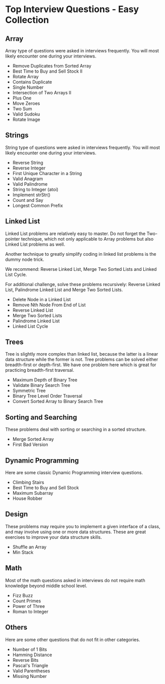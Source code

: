 # Top Interview Questions - Easy Collection

## Array

Array type of questions were asked in interviews frequently. You will most likely encounter one during your interviews.

- Remove Duplicates from Sorted Array
- Best Time to Buy and Sell Stock II
- Rotate Array
- Contains Duplicate
- Single Number
- Intersection of Two Arrays II
- Plus One
- Move Zeroes
- Two Sum
- Valid Sudoku
- Rotate Image

## Strings

String type of questions were asked in interviews frequently. You will most likely encounter one during your interviews.

- Reverse String
- Reverse Integer
- First Unique Character in a String
- Valid Anagram
- Valid Palindrome
- String to Integer (atoi)
- Implement strStr()
- Count and Say
- Longest Common Prefix

## Linked List

Linked List problems are relatively easy to master. Do not forget the Two-pointer technique, which not only applicable to Array problems but also Linked List problems as well.

Another technique to greatly simplify coding in linked list problems is the dummy node trick.

We recommend: Reverse Linked List, Merge Two Sorted Lists and Linked List Cycle.

For additional challenge, solve these problems recursively: Reverse Linked List, Palindrome Linked List and Merge Two Sorted Lists.

- Delete Node in a Linked List
- Remove Nth Node From End of List
- Reverse Linked List
- Merge Two Sorted Lists
- Palindrome Linked List
- Linked List Cycle

## Trees

Tree is slightly more complex than linked list, because the latter is a linear data structure while the former is not. Tree problems can be solved either breadth-first or depth-first. We have one problem here which is great for practicing breadth-first traversal.

- Maximum Depth of Binary Tree
- Validate Binary Search Tree
- Symmetric Tree
- Binary Tree Level Order Traversal
- Convert Sorted Array to Binary Search Tree

## Sorting and Searching

These problems deal with sorting or searching in a sorted structure.

- Merge Sorted Array
- First Bad Version

## Dynamic Programming

Here are some classic Dynamic Programming interview questions.

- Climbing Stairs
- Best Time to Buy and Sell Stock
- Maximum Subarray
- House Robber

## Design

These problems may require you to implement a given interface of a class, and may involve using one or more data structures. These are great exercises to improve your data structure skills.

- Shuffle an Array
- Min Stack

## Math

Most of the math questions asked in interviews do not require math knowledge beyond middle school level.

- Fizz Buzz
- Count Primes
- Power of Three
- Roman to Integer

## Others

Here are some other questions that do not fit in other categories.

- Number of 1 Bits
- Hamming Distance
- Reverse Bits
- Pascal's Triangle
- Valid Parentheses
- Missing Number